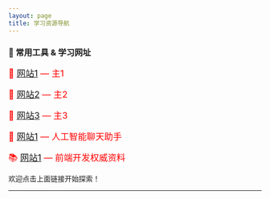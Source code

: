 ```yaml
---
layout: page
title: 学习资源导航
---
```




### 🔗 常用工具 & 学习网址

<span style="color: red; font-size: 1.25em;">📘 <a href="https://www.pdx1.cc/" target="_blank">网站1</a> — 主1</span>
<br><br>
<span style="color: red; font-size: 1.25em;">🧠 <a href="https://www.pdx2.cc/">网站2</a> — 主2</span>
<br><br>
<span style="color: red; font-size: 1.25em;">🧰 <a href="https://www.pdx3.cc/">网站3</a> — 主3</span>
<br><br>
<span style="color: red; font-size: 1.25em;">💬 <a href="https://chat.openai.com/">网站1</a> — 人工智能聊天助手</span>
<br><br>
<span style="color: red; font-size: 1.25em;">📚 <a href="https://developer.mozilla.org/">网站1</a> — 前端开发权威资料</span>

欢迎点击上面链接开始探索！

---
